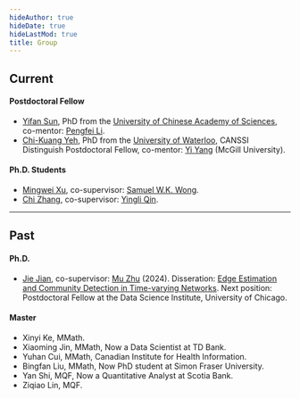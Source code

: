 ```yaml
---
hideAuthor: true
hideDate: true
hideLastMod: true
title: Group
---
```


## Current

#### Postdoctoral Fellow

+ [Yifan Sun](https://uwaterloo.ca/statistics-and-actuarial-science/contacts/yifan-sun), PhD from the [University of Chinese Academy of Sciences](https://math.ucas.ac.cn/), co-mentor: [Pengfei Li](https://uwaterloo.ca/statistics-and-actuarial-science/profiles/pengfei-li).
+ [Chi-Kuang Yeh](https://uwaterloo.ca/statistics-and-actuarial-science/contacts/chi-kuang-yeh), PhD from the [University of Waterloo](https://uwaterloo.ca/), CANSSI Distinguish Postdoctoral Fellow, co-mentor: [Yi Yang](https://www.math.mcgill.ca/yyang/) (McGill University).

#### Ph.D. Students
+ [Mingwei Xu](https://uwaterloo.ca/statistics-and-actuarial-science/about/people/m274xu), co-supervisor: [Samuel W.K. Wong](https://uwaterloo.ca/statistics-and-actuarial-science/about/people/s246wong).
+ [Chi Zhang](https://uwaterloo.ca/statistics-and-actuarial-science/about/people/c378zhan), co-supervisor: [Yingli Qin](https://uwaterloo.ca/statistics-and-actuarial-science/people-profiles/yingli-qin).

---

## Past

#### Ph.D.
+ [Jie Jian](https://datascience.uchicago.edu/people/jie-jian/), co-supervisor: [Mu Zhu](https://uwaterloo.ca/statistics-and-actuarial-science/people-profiles/mu-zhu) (2024). Disseration: [Edge Estimation and Community Detection in Time-varying Networks](https://uwspace.uwaterloo.ca/handle/10012/20517). Next position: Postdoctoral Fellow at the Data Science Institute, University of Chicago.

#### Master
+ Xinyi Ke, MMath.
+ Xiaoming Jin, MMath, Now a Data Scientist at TD Bank.
+ Yuhan Cui, MMath, Canadian Institute for Health Information.
+ Bingfan Liu, MMath, Now PhD student at Simon Fraser University.
+ Yan Shi, MQF, Now a Quantitative Analyst at Scotia Bank.
+ Ziqiao Lin, MQF.






